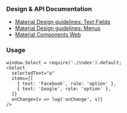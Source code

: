 ### Design & API Documentation

- [Material Design guidelines: Text Fields]( https://material.io/guidelines/components/text-fields.html)
- [Material Design guidelines: Menus](https://material.io/guidelines/components/menus.html)
- [Material Components Web](https://material.io/components/web/catalog/input-controls/select-menus/)

### Usage

```
window.Select = require('./index').default;
<Select
  selectedText="a"
  items={[
    { text: 'Facebook', role: 'option' },
    { text: 'Google', role: 'option' },
  ]}
  onChange={v => log('onChange', v)}
/>
```